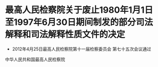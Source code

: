 # 最高人民检察院关于废止1980年1月1日至1997年6月30日期间制发的部分司法解释和司法解释性质文件的决定

- 2012年4月25日最高人民检察院第十一届检察委员会
  第七十五次会议通过

<!-- INFO END -->

中华人民共和国最高人民检察院
